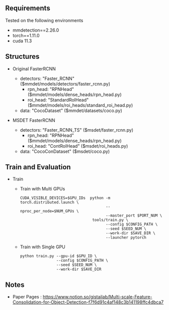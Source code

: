 ## Requirements
Tested on the following environments
- mmdetection==2.26.0
- torch==1.11.0
- cuda 11.3


## Structures
- Original FasterRCNN
  - detectors: "Faster_RCNN" ($mmdet/models/detectors/faster_rcnn.py)
    - rpn_head: "RPNHead" ($mmdet/models/dense_heads/rpn_head.py)
    - roi_head: "StandardRoIHead" ($mmdet/models/roi_heads/standard_roi_head.py)
  - data: "CocoDataset" ($mmdet/datasets/coco.py)

- MSDET FasterRCNN
  - detectors: "Faster_RCNN_TS" ($msdet/faster_rcnn.py)
    - rpn_head: "RPNHead" ($mmdet/models/dense_heads/rpn_head.py)
    - roi_head: "ContRoIHead" ($msdet/roi_heads.py)
  - data: "CocoConDataset" ($msdet/coco.py)


## Train and Evaluation
- Train
  - Train with Multi GPUs
    ```
    CUDA_VISIBLE_DEVICES=$GPU_IDs  python -m torch.distributed.launch \
                                          --nproc_per_node=$NUM_GPUs \
                                          --master_port $PORT_NUM \
                                    tools/train.py \
                                          --config $CONFIG_PATH \
                                          --seed $SEED_NUM \
                                          --work-dir $SAVE_DIR \
                                          --launcher pytorch
    ```

  - Train with Single GPU
    ```
    python train.py --gpu-id $GPU_ID \
                    --config $CONFIG_PATH \
                    --seed $SEED_NUM \
                    --work-dir $SAVE_DIR
    ```

## Notes
  - Paper Pages : https://www.notion.so/gistailab/Multi-scale-Feature-Consolidation-for-Object-Detection-f7f6d91c4af148c3b141198ffc4dbca7